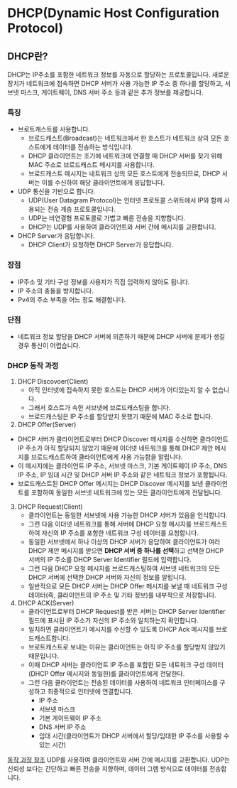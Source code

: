 # DHCP(Dynamic Host Configuration Protocol)

## DHCP란?
DHCP는 IP주소를 포함한 네트워크 정보를 자동으로 할당하는 프로토콜입니다.
새로운 장치가 네트워크에 접속하면 DHCP 서버가 사용 가능한 IP 주소 중 하나를 할당하고, 
서브넷 마스크, 게이트웨이, DNS 서버 주소 등과 같은 추가 정보를 제공합니다. 

### 특징
- 브로트캐스트를 사용합니다.
  - 브로드캐스트(Broadcast)는 네트워크에서 한 호스트가 네트워크 상의 모든 호스트에게 데이터를 전송하는 방식입니다.
  - DHCP 클라이언트는 초기에 네트워크에 연결할 때 DHCP 서버를 찾기 위해 MAC 주소로 브로드캐스트 메시지를 사용합니다.
  - 브로드캐스트 메시지는 네트워크 상의 모든 호스트에게 전송되므로, DHCP 서버는 이를 수신하여 해당 클라이언트에게 응답합니다.
- UDP 통신을 기반으로 합니다.
  - UDP(User Datagram Protocol)는 인터넷 프로토콜 스위트에서 IP와 함께 사용되는 전송 계층 프로토콜입니다.
  - UDP는 비연결형 프로토콜로 가볍고 빠른 전송을 지향합니다. 
  - DHCP는 UDP를 사용하여 클라이언트와 서버 간에 메시지를 교환합니다.
- DHCP Server가 응답합니다.
  - DHCP Client가 요청하면 DHCP Server가 응답합니다.

### 장점
- IP주소 및 기타 구성 정보를 사용자가 직접 입력하지 않아도 됩니다.
- IP 주소의 충돌을 방지합니다.
- Pv4의 주소 부족을 어느 정도 해결합니다.

### 단점
- 네트워크 정보 할당을 DHCP 서버에 의존하기 때문에 DHCP 서버에 문제가 생길 경우 통신이 어렵습니다.


### DHCP 동작 과정
1. DHCP Discovoer(Client)
   - 아직 인터넷에 접속하지 못한 호스트는 DHCP 서버가 어디있는지 알 수 없습니다.
   - 그래서 호스트가 속한 서브넷에 브로드캐스팅을 합니다.
   - 브로드캐스팅은 IP 주소를 할당받지 못했기 때문에 MAC 주소로 합니다.
2. DHCP Offer(Server)
  - DHCP 서버가 클라이언트로부터 DHCP Discover 메시지를 수신하면 클라이언트 IP 주소가 아직 할당되지 않았기 때문에 이더넷 네트워크를 통해 DHCP 제안 메시지를 브로드캐스트하여 클라이언트에게 사용 가능함을 알립니다.
  -  이 메시지에는 클라이언트 IP 주소, 서브넷 마스크, 기본 게이트웨이 IP 주소, DNS IP 주소, IP 임대 시간 및 DHCP 서버 IP 주소와 같은 네트워크 정보가 포함됩니다.
  -  브로드캐스트된 DHCP Offer 메시지는 DHCP Discover 메시지를 보낸 클라이언트를 포함하여 동일한 서브넷 네트워크에 있는 모든 클라이언트에게 전달됩니다.
3. DHCP Request(Client)
   - 클라이언트는 동일한 서브넷에 사용 가능한 DHCP 서버가 있음을 인식합니다.
   - 그런 다음 이더넷 네트워크를 통해 서버에 DHCP 요청 메시지를 브로드캐스트하여 자신의 IP 주소를 포함한 네트워크 구성 데이터를 요청합니다.
   - 동일한 서브넷에서 하나 이상의 DHCP 서버가 응답하여 클라이언트가 여러 DHCP 제안 메시지를 받으면 **DHCP 서버 중 하나를 선택**하고 선택한 DHCP 서버의 IP 주소를 DHCP Server Identifier 필드에 입력합니다.
   - 그런 다음 DHCP 요청 메시지를 브로드캐스팅하여 서브넷 네트워크의 모든 DHCP 서버에 선택한 DHCP 서버와 자신의 정보를 알립니다.
   - 일반적으로 모든 DHCP 서버는 DHCP Offer 메시지를 보낼 때 네트워크 구성 데이터(즉, 클라이언트의 IP 주소 및 기타 정보)를 내부적으로 저장합니다.
4. DHCP ACK(Server)
   - 클라이언트로부터 DHCP Request를 받은 서버는 DHCP Server Identifier 필드에 표시된 IP 주소가 자신의 IP 주소와 일치하는지 확인합니다.
   - 일치하면 클라이언트가 메시지를 수신할 수 있도록 DHCP Ack 메시지를 브로드캐스트합니다.
   - 브로트캐스트로 보내는 이유는 클라이언트는 아직 IP 주소를 할당받지 않았기 때문입니다.
   - 이때 DHCP 서버는 클라이언트 IP 주소를 포함한 모든 네트워크 구성 데이터(DHCP Offer 메시지와 동일한)를 클라이언트에게 전달한다.
   - 그런 다음 클라이언트는 전송된 데이터를 사용하여 네트워크 인터페이스를 구성하고 최종적으로 인터넷에 연결합니다. 
     - IP 주소
     - 서브넷 마스크
     - 기본 게이트웨이 IP 주소
     - DNS 서버 IP 주소
     - 임대 시간(클라이언트가 DHCP 서버에서 할당/임대한 IP 주소를 사용할 수 있는 시간)
      
   
[동작 과정 참조](https://www.netmanias.com/en/post/techdocs/5998/dhcp-network-protocol/understanding-the-basic-operations-of-dhcp)
 UDP를 사용하여 클라이언트와 서버 간에 메시지를 교환합니다. UDP는 신뢰성 보다는 간단하고 빠른 전송을 지향하며, 데이터 그램 방식으로 데이터를 전송합니다.

